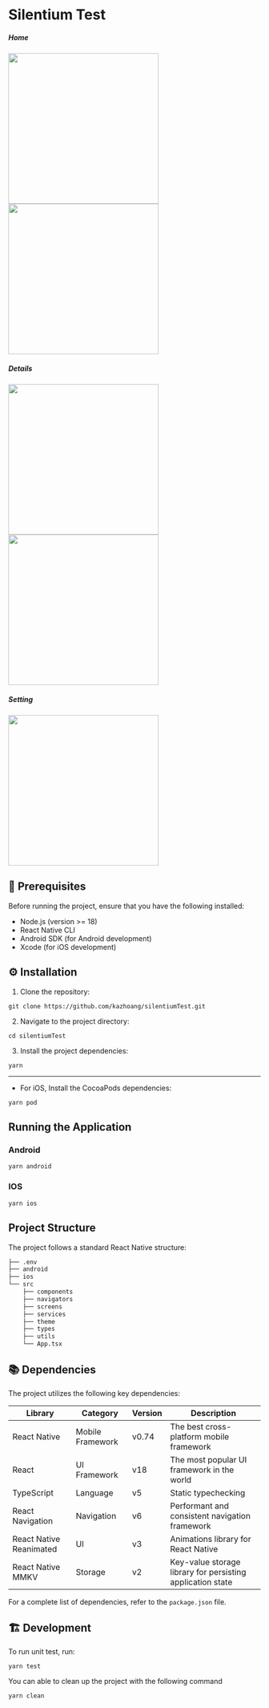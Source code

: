 # Silentium Test

##### Home

<img src='.readme/dark-mode-home.png' width=300> <img src='.readme/light-mode-home.png' width=300>

##### Details

<img  src='.readme/detail.png'  width=300>  <img  src='.readme/comments.png'  width=300>

##### Setting

<img  src='.readme/setting.png'  width=300>

## 🌱 Prerequisites

Before running the project, ensure that you have the following installed:

- Node.js (version >= 18)
- React Native CLI
- Android SDK (for Android development)
- Xcode (for iOS development)

## ⚙️ Installation

1. Clone the repository:

```
git clone https://github.com/kazhoang/silentiumTest.git
```

2. Navigate to the project directory:

```
cd silentiumTest
```

3. Install the project dependencies:

```
yarn
```

***

- For iOS, Install the CocoaPods dependencies:

```
yarn pod
```

## Running the Application

### Android

```
yarn android
```

### IOS

```
yarn ios
```

## Project Structure

The project follows a standard React Native structure:

```bash
├── .env
├── android
├── ios
└── src
    ├── components
    ├── navigators
    ├── screens
    ├── services
    ├── theme
    ├── types
    ├── utils
    └── App.tsx
```

## 📚 Dependencies

The project utilizes the following key dependencies:

| Library                             | Category         | Version | Description                                                                      |
| ----------------------------------- | ---------------- | ------- | -------------------------------------------------------------------------------- |
| React Native                        | Mobile Framework | v0.74   | The best cross-platform mobile framework                                         |
| React                               | UI Framework     | v18     | The most popular UI framework in the world                                       |
| TypeScript                          | Language         | v5      | Static typechecking                                                              |
| React Navigation                    | Navigation       | v6      | Performant and consistent navigation framework                                   |
| React Native Reanimated             | UI               | v3      | Animations library for React Native                                              |
| React Native MMKV                   | Storage          | v2      | Key-value storage library for persisting application state                       |

For a complete list of dependencies, refer to the `package.json` file.

## 🏗️ Development

To run unit test, run:

```
yarn test
```

You can able to clean up the project with the following command

```
yarn clean
```
